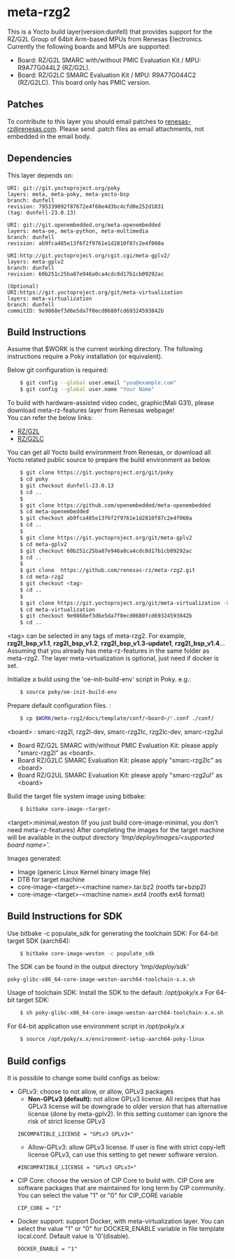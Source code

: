 # meta-rzg2

This is a Yocto build layer(version:dunfell) that provides support for the RZ/G2L Group of 64bit Arm-based MPUs from Renesas Electronics.
Currently the following boards and MPUs are supported:

- Board: RZ/G2L SMARC with/without PMIC Evaluation Kit / MPU: R9A77G044L2 (RZ/G2L).
- Board: RZ/G2LC SMARC Evaluation Kit / MPU: R9A77G044C2 (RZ/G2LC). This board only has PMIC version. 

## Patches

To contribute to this layer you should email patches to renesas-rz@renesas.com. Please send .patch files as email attachments, not embedded in the email body.

## Dependencies

This layer depends on:

    URI: git://git.yoctoproject.org/poky
    layers: meta, meta-poky, meta-yocto-bsp
    branch: dunfell
    revision: 795339092f87672e4f68e4d3bc4cfd0e252d1831
    (tag: dunfell-23.0.13)

    URI: git://git.openembedded.org/meta-openembedded
    layers: meta-oe, meta-python, meta-multimedia
    branch: dunfell
    revision: ab9fca485e13f6f2f9761e1d2810f87c2e4f060a
    
    URI:http://git.yoctoproject.org/cgit.cgi/meta-gplv2/
    layers: meta-gplv2
    branch: dunfell
    revision: 60b251c25ba87e946a0ca4cdc8d17b1cb09292ac

    (Optional) 
    URI:https://git.yoctoproject.org/git/meta-virtualization
    layers: meta-virtualization
    branch: dunfell
    commitID: 9e9868ef3d6e5da7f0ecd0680fcd69324593842b

## Build Instructions

Assume that $WORK is the current working directory.
The following instructions require a Poky installation (or equivalent).

Below git configuration is required:
```bash
    $ git config --global user.email "you@example.com"
    $ git config --global user.name "Your Name"
```

To build with hardware-assisted video codec, graphic(Mali G31), please download meta-rz-features layer from Renesas webpage!  
You can refer the below links:
- [RZ/G2L](https://www.renesas.com/us/en/products/microcontrollers-microprocessors/rz-arm-based-high-end-32-64-bit-mpus/rzg2l-general-purpose-microprocessors-dual-core-arm-cortex-a55-12-ghz-cpus-3d-graphics-and-video-codec)
- [RZ/G2LC](https://www.renesas.com/us/en/products/microcontrollers-microprocessors/rz-arm-based-high-end-32-64-bit-mpus/rzg2lc-general-purpose-microprocessors-dual-core-arm-cortex-a55-12-ghz-cpus-3d-graphics)

You can get all Yocto build environment from Renesas, or download all Yocto related public source to prepare the build environment as below.
```bash
    $ git clone https://git.yoctoproject.org/git/poky
    $ cd poky
    $ git checkout dunfell-23.0.13
    $ cd ..
    $     
    $ git clone https://github.com/openembedded/meta-openembedded
    $ cd meta-openembedded
    $ git checkout ab9fca485e13f6f2f9761e1d2810f87c2e4f060a
    $ cd ..
    $    
    $ git clone https://git.yoctoproject.org/git/meta-gplv2
    $ cd meta-gplv2 
    $ git checkout 60b251c25ba87e946a0ca4cdc8d17b1cb09292ac
    $ cd ..
    $
    $ git clone  https://github.com/renesas-rz/meta-rzg2.git
    $ cd meta-rzg2
    $ git checkout <tag>
    $ cd ..
    $
    $ git clone https://git.yoctoproject.org/git/meta-virtualization -b dunfell
    $ cd meta-virtualization
    $ git checkout 9e9868ef3d6e5da7f0ecd0680fcd69324593842b
    $ cd ..

```

\<tag\> can be selected in any tags of meta-rzg2. For example, **rzg2l_bsp_v1.1**, **rzg2l_bsp_v1.2**, **rzg2l_bsp_v1.3-update1**, **rzg2l_bsp_v1.4**...   
Assuming that you already has meta-rz-features in the same folder as meta-rzg2.
The layer meta-virtualization is optional, just need if docker is set.

Initialize a build using the 'oe-init-build-env' script in Poky. e.g.:
```bash
    $ source poky/oe-init-build-env
```

Prepare default configuration files. :
```bash
    $ cp $WORK/meta-rzg2/docs/template/conf/<board>/*.conf ./conf/
```
\<board\> : smarc-rzg2l, rzg2l-dev, smarc-rzg2lc, rzg2lc-dev, smarc-rzg2ul
- Board RZ/G2L SMARC with/without PMIC Evaluation Kit: please apply "smarc-rzg2l" as \<board\>.
- Board RZ/G2LC SMARC Evaluation Kit: please apply "smarc-rzg2lc" as \<board\>
- Board RZ/G2UL SMARC Evaluation Kit: please apply "smarc-rzg2ul" as \<board\>

Build the target file system image using bitbake:
```bash
    $ bitbake core-image-<target>
```
\<target\>:minimal,weston
(If you just build core-image-minimal, you don't need meta-rz-features)
After completing the images for the target machine will be available in the output
directory _'tmp/deploy/images/\<supported board name\>'_.

Images generated:
* Image (generic Linux Kernel binary image file)
* DTB for target machine
* core-image-\<target\>-\<machine name\>.tar.bz2 (rootfs tar+bzip2)
* core-image-\<target\>-\<machine name\>.ext4  (rootfs ext4 format)

## Build Instructions for SDK

Use bitbake -c populate_sdk for generating the toolchain SDK:
For 64-bit target SDK (aarch64):
```bash
    $ bitbake core-image-weston -c populate_sdk
```
The SDK can be found in the output directory _'tmp/deploy/sdk'_

    poky-glibc-x86_64-core-image-weston-aarch64-toolchain-x.x.sh

Usage of toolchain SDK: Install the SDK to the default: _/opt/poky/x.x_
For 64-bit target SDK:
```bash
    $ sh poky-glibc-x86_64-core-image-weston-aarch64-toolchain-x.x.sh
```
For 64-bit application use environment script in _/opt/poky/x.x_
```bash
    $ source /opt/poky/x.x/environment-setup-aarch64-poky-linux
```

## Build configs

It is possible to change some build configs as below:
* GPLv3: choose to not allow, or allow, GPLv3 packages
  * **Non-GPLv3 (default):** not allow GPLv3 license. All recipes that has GPLv3 license will be downgrade to older version that has alternative license (done by meta-gplv2). In this setting customer can ignore the risk of strict license GPLv3
  ```
  INCOMPATIBLE_LICENSE = "GPLv3 GPLv3+"
  ```
  * Allow-GPLv3: allow GPLv3 license. If user is fine with strict copy-left license GPLv3, can use this setting to get newer software version.
  ```
  #INCOMPATIBLE_LICENSE = "GPLv3 GPLv3+"
  ```
* CIP Core: choose the version of CIP Core to build with. CIP Core are software packages that are maintained for long term by CIP community. You can select the value "1" or "0" for CIP_CORE variable
  ```
  CIP_CORE = "1"
  ```
* Docker support: support Docker, with meta-virtualization layer. You can select the value "1" or "0" for DOCKER_ENABLE variable in file template local.conf. Default value is '0'(disable).
  ```
  DOCKER_ENABLE = "1"
  ```
